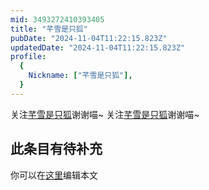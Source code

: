 ```yaml
---
mid: 3493272410393405
title: "芊雪是只狐"
pubDate: "2024-11-04T11:22:15.823Z"
updatedDate: "2024-11-04T11:22:15.823Z"
profile:
  {
    Nickname: ["芊雪是只狐"],
  }
---
```


关注[芊雪是只狐](https://space.bilibili.com/3493272410393405)谢谢喵~ 关注[芊雪是只狐](https://space.bilibili.com/3493272410393405)谢谢喵~

## 此条目有待补充
你可以在[这里](https://github.com/Yuhanawa/VTuber.ICU/edit/master/src/content/v/芊雪是只狐/index.md)编辑本文
